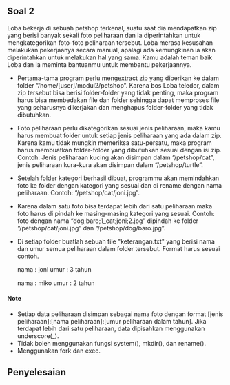 ## Soal 2

Loba bekerja di sebuah petshop terkenal, suatu saat dia mendapatkan zip yang berisi banyak sekali foto peliharaan dan Ia diperintahkan untuk mengkategorikan foto-foto peliharaan tersebut. Loba merasa kesusahan melakukan pekerjaanya secara manual, apalagi ada kemungkinan ia akan diperintahkan untuk melakukan hal yang sama. Kamu adalah teman baik Loba dan Ia meminta bantuanmu untuk membantu pekerjaannya.

* Pertama-tama program perlu mengextract zip yang diberikan ke dalam folder “/home/[user]/modul2/petshop”. Karena bos Loba teledor, dalam zip tersebut bisa berisi folder-folder yang tidak penting, maka program harus bisa membedakan file dan folder sehingga dapat memproses file yang seharusnya dikerjakan dan menghapus folder-folder yang tidak dibutuhkan.
* Foto peliharaan perlu dikategorikan sesuai jenis peliharaan, maka kamu harus membuat folder untuk setiap jenis peliharaan yang ada dalam zip. Karena kamu tidak mungkin memeriksa satu-persatu, maka program harus membuatkan folder-folder yang dibutuhkan sesuai dengan isi zip. Contoh: Jenis peliharaan kucing akan disimpan dalam “/petshop/cat”, jenis peliharaan kura-kura akan disimpan dalam “/petshop/turtle”.
* Setelah folder kategori berhasil dibuat, programmu akan memindahkan foto ke folder dengan kategori yang sesuai dan di rename dengan nama peliharaan. Contoh: “/petshop/cat/joni.jpg”. 
* Karena dalam satu foto bisa terdapat lebih dari satu peliharaan maka foto harus di pindah ke masing-masing kategori yang sesuai. Contoh: foto dengan nama “dog;baro;1_cat;joni;2.jpg” dipindah ke folder “/petshop/cat/joni.jpg” dan “/petshop/dog/baro.jpg”.
* Di setiap folder buatlah sebuah file "keterangan.txt" yang berisi nama dan umur semua peliharaan dalam folder tersebut. Format harus sesuai contoh.

    nama : joni
    umur  : 3 tahun

    nama : miko
    umur  : 2 tahun

#### Note

* Setiap data peliharaan disimpan sebagai nama foto dengan format [jenis peliharaan]:[nama peliharaan]:[umur peliharaan dalam tahun]. Jika terdapat lebih dari satu peliharaan, data dipisahkan menggunakan underscore(_).
* Tidak boleh menggunakan fungsi system(), mkdir(), dan rename().
* Menggunakan fork dan exec.

## Penyelesaian




